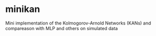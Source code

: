 # minikan
Mini implementation of the Kolmogorov-Arnold Networks (KANs) and compareason with MLP and others on simulated data
